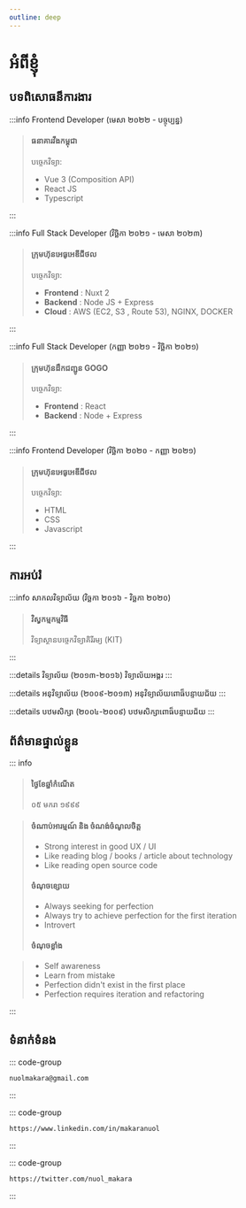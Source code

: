 ```yaml
---
outline: deep
---
```


# អំពីខ្ញុំ

## បទពិសោធន៏ការងារ

:::info Frontend Developer
(មេសា ២០២២ - បច្ចុប្បន្ន)
> #### ធនាគារវីងកម្ពុជា
>
> បច្ចេកវិទ្យា:
>
> - Vue 3 (Composition API)
> - React JS
> - Typescript

:::

:::info Full Stack Developer
(វិច្ឆិកា ២០២១ - មេសា ២០២៣)
> #### ក្រុមហ៊ុនអេធូអេឌីជីថល
>
> បច្ចេកវិទ្យា:
>
> - **Frontend** : Nuxt 2
> - **Backend** : Node JS + Express
> - **Cloud** : AWS (EC2, S3 , Route 53), NGINX, DOCKER

:::

:::info Full Stack Developer
(កញ្ញា ២០២១ - វិច្ឆិកា ២០២១)
> #### ក្រុមហ៊ុនដឹកជញ្ជូន GOGO
>
> បច្ចេកវិទ្យា:
>
> - **Frontend** : React
> - **Backend** : Node + Express

:::

:::info Frontend Developer
(វិច្ឆិកា ២០២០ - កញ្ញា ២០២១)
> #### ក្រុមហ៊ុនអេធូអេឌីជីថល
>
> បច្ចេកវិទ្យា:
>
> - HTML
> - CSS
> - Javascript

:::

## ការអប់រំ

:::info សាកលវិទ្យាល័យ
(វិច្ឆកា ២០១៦ - វិច្ឆកា ២០២០)
> #### វិស្វកម្មកម្មវិធី
>
> វិទ្យាស្ថានបច្ចេកវិទ្យាគិរីរម្យ (KIT)

:::

:::details វិទ្យាល័យ (២០១៣-២០១៦)
វិទ្យាល័យអង្គរ
:::

:::details អនុវិទ្យាល័យ (២០០៩-២០១៣)
អនុវិទ្យាល័យពោធ៏បន្ទាយជ័យ
:::

:::details បឋមសិក្សា (២០០៤-២០០៩)
បឋមសិក្សាពោធ៏បន្ទាយជ័យ
:::

## ព័ត៌មានផ្ទាល់ខ្លួន

::: info

> #### ថ្ងៃខែឆ្នាំកំណើត
>
> ០៥ មករា ១៩៩៩

> #### ចំណាប់អារម្មណ៍ និង ចំណង់ចំណូលចិត្ត
>
> - Strong interest in good UX / UI
> - Like reading blog / books / article about technology
> - Like reading open source code
>
> #### ចំណុចខ្សោយ
>
> - Always seeking for perfection
> - Always try to achieve perfection for the first iteration
> - Introvert
>
> #### ចំណុចខ្លាំង

> - Self awareness
> - Learn from mistake
> - Perfection didn't exist in the first place
> - Perfection requires iteration and refactoring

:::

## ទំនាក់ទំនង

::: code-group

```txt [អ៊ីមែល]
nuolmakara@gmail.com
```

:::

::: code-group

```txt [លីងអុីន]
https://www.linkedin.com/in/makaranuol
```

:::

::: code-group

```txt [ទ្វីតទ័រ]
https://twitter.com/nuol_makara
```

:::
